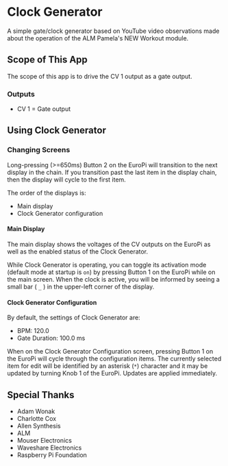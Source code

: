 # Clock Generator

A simple gate/clock generator based on YouTube video observations made about the operation of the ALM Pamela's NEW Workout module.

## Scope of This App

The scope of this app is to drive the CV 1 output as a gate output.

### Outputs

- CV 1 = Gate output

## Using Clock Generator

### Changing Screens

Long-pressing (>=650ms) Button 2 on the EuroPi will transition to the next display in the chain. If you transition past the last item in the display chain, then the display will cycle to the first item.

The order of the displays is:
- Main display
- Clock Generator configuration

#### Main Display

The main display shows the voltages of the CV outputs on the EuroPi as well as the enabled status of the Clock Generator.

While Clock Generator is operating, you can toggle its activation mode (default mode at startup is `on`) by pressing Button 1 on the EuroPi while on the main screen. When the clock is active, you will be informed by seeing a small bar ( `_` ) in the upper-left corner of the display.

#### Clock Generator Configuration

By default, the settings of Clock Generator are:
- BPM: 120.0
- Gate Duration: 100.0 ms


When on the Clock Generator Configuration screen, pressing Button 1 on the EuroPi will cycle through the configuration items. The currently selected item for edit will be identified by an asterisk (`*`) character and it may be updated by turning Knob 1 of the EuroPi. Updates are applied immediately.

## Special Thanks

- Adam Wonak
- Charlotte Cox
- Allen Synthesis
- ALM
- Mouser Electronics
- Waveshare Electronics
- Raspberry Pi Foundation
